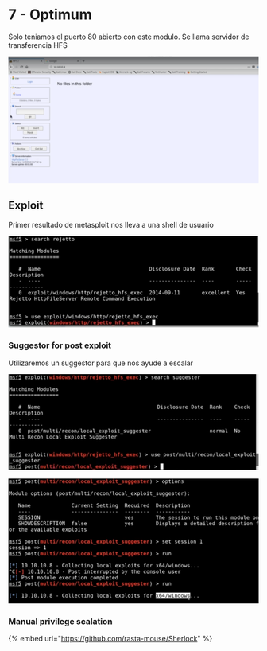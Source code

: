 # 7 - Optimum

Solo teniamos el puerto 80 abierto con este modulo. Se llama servidor de transferencia HFS

![](../../.gitbook/assets/imagen%20%28574%29.png)

## Exploit

Primer resultado de metasploit nos lleva a una shell de usuario

![](../../.gitbook/assets/imagen%20%28573%29.png)

### Suggestor for post exploit

Utilizaremos un suggestor para que nos ayude a escalar

![](../../.gitbook/assets/imagen%20%28570%29.png)

![](../../.gitbook/assets/imagen%20%28572%29.png)

### Manual privilege scalation

{% embed url="https://github.com/rasta-mouse/Sherlock" %}



